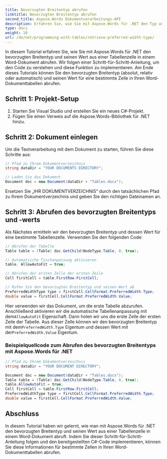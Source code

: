 ```yaml
---
title: Bevorzugten Breitentyp abrufen
linktitle: Bevorzugten Breitentyp abrufen
second_title: Aspose.Words Dokumentverarbeitungs-API
description: Erfahren Sie, wie Sie mit Aspose.Words für .NET den Typ und den bevorzugten Breitenwert einer Zelle in einer Word-Tabelle abrufen.
type: docs
weight: 10
url: /de/net/programming-with-tables/retrieve-preferred-width-type/
---
```


In diesem Tutorial erfahren Sie, wie Sie mit Aspose.Words für .NET den bevorzugten Breitentyp und seinen Wert aus einer Tabellenzelle in einem Word-Dokument abrufen. Wir folgen einer Schritt-für-Schritt-Anleitung, um den Code zu verstehen und diese Funktion zu implementieren. Am Ende dieses Tutorials können Sie den bevorzugten Breitentyp (absolut, relativ oder automatisch) und seinen Wert für eine bestimmte Zelle in Ihren Word-Dokumenttabellen abrufen.

## Schritt 1: Projekt-Setup
1. Starten Sie Visual Studio und erstellen Sie ein neues C#-Projekt.
2. Fügen Sie einen Verweis auf die Aspose.Words-Bibliothek für .NET hinzu.

## Schritt 2: Dokument einlegen
Um die Textverarbeitung mit dem Dokument zu starten, führen Sie diese Schritte aus:

```csharp
// Pfad zu Ihrem Dokumentverzeichnis
string dataDir = "YOUR DOCUMENTS DIRECTORY";

// Laden Sie das Dokument
Document doc = new Document(dataDir + "Tables.docx");
```

Ersetzen Sie „IHR DOKUMENTVERZEICHNIS“ durch den tatsächlichen Pfad zu Ihrem Dokumentverzeichnis und geben Sie den richtigen Dateinamen an.

## Schritt 3: Abrufen des bevorzugten Breitentyps und -werts
Als Nächstes ermitteln wir den bevorzugten Breitentyp und dessen Wert für eine bestimmte Tabellenzelle. Verwenden Sie den folgenden Code:

```csharp
// Abrufen der Tabelle
Table table = (Table) doc.GetChild(NodeType.Table, 0, true);

// Automatische Tischanpassung aktivieren
table. AllowAutoFit = true;

// Abrufen der ersten Zelle der ersten Zeile
Cell firstCell = table.FirstRow.FirstCell;

// Rufen Sie den bevorzugten Breitentyp und seinen Wert ab
PreferredWidthType type = firstCell.CellFormat.PreferredWidth.Type;
double value = firstCell.CellFormat.PreferredWidth.Value;
```

Hier verwenden wir das Dokument, um die erste Tabelle abzurufen. Anschließend aktivieren wir die automatische Tabellenanpassung mit dem`AllowAutoFit` Eigenschaft. Dann holen wir uns die erste Zelle der ersten Zeile der Tabelle. Aus dieser Zelle können wir den bevorzugten Breitentyp mit dem`PreferredWidth.Type` Eigentum und dessen Wert mit der`PreferredWidth.Value` Eigentum.

### Beispielquellcode zum Abrufen des bevorzugten Breitentyps mit Aspose.Words für .NET 

```csharp
// Pfad zu Ihrem Dokumentverzeichnis
string dataDir = "YOUR DOCUMENT DIRECTORY";

Document doc = new Document(dataDir + "Tables.docx");
Table table = (Table) doc.GetChild(NodeType.Table, 0, true);
table.AllowAutoFit = true;
Cell firstCell = table.FirstRow.FirstCell;
PreferredWidthType type = firstCell.CellFormat.PreferredWidth.Type;
double value = firstCell.CellFormat.PreferredWidth.Value;
```

## Abschluss
In diesem Tutorial haben wir gelernt, wie man mit Aspose.Words für .NET den bevorzugten Breitentyp und seinen Wert aus einer Tabellenzelle in einem Word-Dokument abruft. Indem Sie dieser Schritt-für-Schritt-Anleitung folgen und den bereitgestellten C#-Code implementieren, können Sie diese Informationen für bestimmte Zellen in Ihren Word-Dokumenttabellen abrufen.